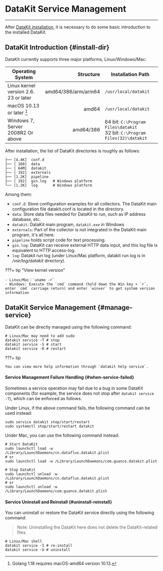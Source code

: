 
# DataKit Service Management
---

After [DataKit installation](datakit-install.md), it is necessary to do some basic introduction to the installed DataKit.

## DataKit Introduction {#install-dir}

DataKit currently supports three major platforms, Linux/Windows/Mac:

| Operating System                            | Structure                | Installation Path                                                                   |
| ---------                           | ---:                | ------                                                                     |
| Linux kernel version 2.6. 23 or later        | amd64/386/arm/arm64 | `/usr/local/datakit`                                                       |
| macOS 10.13 or later [^1]          | amd64               | `/usr/local/datakit`                                                       |
| Windows 7, Server 2008R2 Or above | amd64/386           | 64 bit: `C:\Program Files\datakit`<br />32 bit: `C:\Program Files(32)\datakit` |

[^1]: Golang 1.18 requires macOS-amd64 version 10.13.

After installation, the list of DataKit directories is roughly as follows:

```
├── [4.4K]  conf.d
├── [ 160]  data
├── [ 64M]  datakit
├── [ 192]  externals
├── [1.2K]  pipeline
├── [ 192]  gin.log   # Windows platform
└── [1.2K]  log       # Windows platform
```

Among them:

- `conf.d`: Store configuration examples for all collectors. The DataKit main configuration file datakit.conf is located in the directory.
- `data`: Store data files needed for DataKit to run, such as IP address database, etc.
- `datakit`: DataKit main program, `datakit.exe` in Windows
- `externals`: Part of the collector is not integrated in the DataKit main program, it's all here.
- `pipeline` holds script code for text processing.
- `gin.log`: DataKit can receive external HTTP data input, and this log file is equivalent to HTTP access-log.
- `log`: Datakit run log (under Linux/Mac platform, datakit run log is in */var/log/datakit* directory).

???+ tip "View kernel version"

    - Linux/Mac：`uname -r`
    - Windows: Execute the `cmd` command (hold down the Win key + `r`, enter `cmd` carriage return) and enter `winver` to get system version information

## DataKit Service Management {#manage-service}

DataKit can be directly managed using the following command:

```shell
# Linux/Mac may need to add sudo
datakit service -T # stop
datakit service -S # start
datakit service -R # restart
```

???+ tip

    You can view more help information through `datakit help service`.

#### Service Management Failure Handling {#when-service-failed}

Sometimes a service operation may fail due to a bug in some DataKit components (for example, the service does not stop after `datakit service -T`), which can be enforced as follows.

Under Linux, if the above command fails, the following command can be used instead:

```shell
sudo service datakit stop/start/restart
sudo systemctl stop/start/restart datakit
```

Under Mac, you can use the following command instead:

```shell
# Start DataKit
sudo launchctl load -w /Library/LaunchDaemons/cn.dataflux.datakit.plist
# or
sudo launchctl load -w /Library/LaunchDaemons/com.guance.datakit.plist

# Stop DataKit
sudo launchctl unload -w /Library/LaunchDaemons/cn.dataflux.datakit.plist
# or
sudo launchctl unload -w /Library/LaunchDaemons/com.guance.datakit.plist
```

#### Service Uninstall and Reinstall {#uninstall-reinstall}

You can uninstall or restore the DataKit service directly using the following command:

> Note: Uninstalling the DataKit here does not delete the DataKit-related files.

```shell
# Linux/Mac shell
datakit service -I # re-install
datakit service -U # uninstall
```
